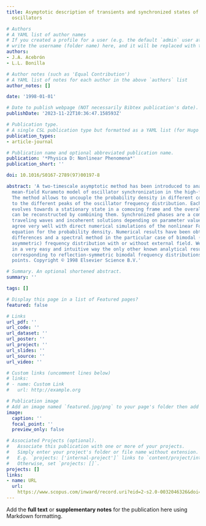 ```yaml
---
title: Asymptotic description of transients and synchronized states of globally coupled
  oscillators

# Authors
# A YAML list of author names
# If you created a profile for a user (e.g. the default `admin` user at `content/authors/admin/`), 
# write the username (folder name) here, and it will be replaced with their full name and linked to their profile.
authors:
- J.A. Acebrón
- L.L. Bonilla

# Author notes (such as 'Equal Contribution')
# A YAML list of notes for each author in the above `authors` list
author_notes: []

date: '1998-01-01'

# Date to publish webpage (NOT necessarily Bibtex publication's date).
publishDate: '2023-11-22T10:36:47.158593Z'

# Publication type.
# A single CSL publication type but formatted as a YAML list (for Hugo requirements).
publication_types:
- article-journal

# Publication name and optional abbreviated publication name.
publication: '*Physica D: Nonlinear Phenomena*'
publication_short: ''

doi: 10.1016/S0167-2789(97)00197-8

abstract: 'A two-timescale asymptotic method has been introduced to analyze the multimodal
  mean-field Kuramoto model of oscillator synchronization in the high-frequency limit.
  The method allows to uncouple the probability density in different components corresponding
  to the different peaks of the oscillator frequency distribution. Each component
  evolves towards a stationary state in a comoving frame and the overall order parameter
  can be reconstructed by combining them. Synchronized phases are a combination of
  traveling waves and incoherent solutions depending on parameter values. Our results
  agree very well with direct numerical simulations of the nonlinear Fokker-Planck
  equation for the probability density. Numerical results have been obtained by finite
  differences and a spectral method in the particular case of bimodal (symmetric and
  asymmetric) frequency distribution with or without external field. We also recover
  in a very easy and intuitive way the only other known analytical results: those
  corresponding to reflection-symmetric bimodal frequency distributions near bifurcation
  points. Copyright © 1998 Elsevier Science B.V.'

# Summary. An optional shortened abstract.
summary: ''

tags: []

# Display this page in a list of Featured pages?
featured: false

# Links
url_pdf: ''
url_code: ''
url_dataset: ''
url_poster: ''
url_project: ''
url_slides: ''
url_source: ''
url_video: ''

# Custom links (uncomment lines below)
# links:
# - name: Custom Link
#   url: http://example.org

# Publication image
# Add an image named `featured.jpg/png` to your page's folder then add a caption below.
image:
  caption: ''
  focal_point: ''
  preview_only: false

# Associated Projects (optional).
#   Associate this publication with one or more of your projects.
#   Simply enter your project's folder or file name without extension.
#   E.g. `projects: ['internal-project']` links to `content/project/internal-project/index.md`.
#   Otherwise, set `projects: []`.
projects: []
links:
- name: URL
  url: 
    https://www.scopus.com/inward/record.uri?eid=2-s2.0-0032046326&doi=10.1016%2fS0167-2789%2897%2900197-8&partnerID=40&md5=1df6b2dceeacc804c1a99f4dc1b1d7ae
---
```


Add the **full text** or **supplementary notes** for the publication here using Markdown formatting.
